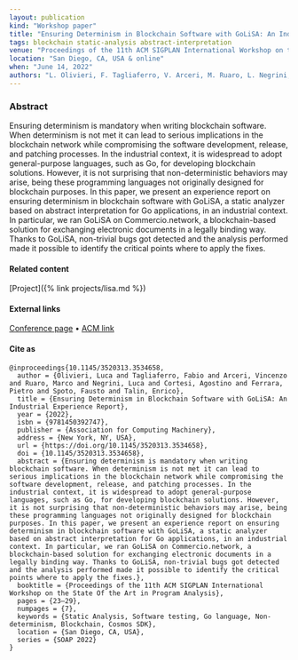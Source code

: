 ```yaml
---
layout: publication
kind: "Workshop paper"
title: "Ensuring Determinism in Blockchain Software with GoLiSA: An Industrial Experience Report"
tags: blockchain static-analysis abstract-interpretation
venue: "Proceedings of the 11th ACM SIGPLAN International Workshop on the State Of the Art in Program Analysis (SOAP 2022)"
location: "San Diego, CA, USA & online"
when: "June 14, 2022"
authors: "L. Olivieri, F. Tagliaferro, V. Arceri, M. Ruaro, L. Negrini, A. Cortesi, P. Ferrara, F. Spoto, E. Tallin"
---
```


### Abstract

Ensuring determinism is mandatory when writing blockchain software. When determinism is not met it can lead to serious implications in the blockchain network while compromising the software development, release, and patching processes. In the industrial context, it is widespread to adopt general-purpose languages, such as Go, for developing blockchain solutions. However, it is not surprising that non-deterministic behaviors may arise, being these programming languages not originally designed for blockchain purposes. In this paper, we present an experience report on ensuring determinism in blockchain software with GoLiSA, a static analyzer based on abstract interpretation for Go applications, in an industrial context. In particular, we ran GoLiSA on Commercio.network, a blockchain-based solution for exchanging electronic documents in a legally binding way. Thanks to GoLiSA, non-trivial bugs got detected and the analysis performed made it possible to identify the critical points where to apply the fixes.

#### Related content

[Project]({% link projects/lisa.md %})

#### External links
[Conference page](https://pldi22.sigplan.org/details/SOAP-2022-papers/4/Ensuring-Determinism-in-Blockchain-Software-with-GoLiSA-An-Industrial-Experience-Rep) • [ACM link](https://dl.acm.org/doi/10.1145/3520313.3534658)

#### Cite as

```
@inproceedings{10.1145/3520313.3534658,
  author = {Olivieri, Luca and Tagliaferro, Fabio and Arceri, Vincenzo and Ruaro, Marco and Negrini, Luca and Cortesi, Agostino and Ferrara, Pietro and Spoto, Fausto and Talin, Enrico},
  title = {Ensuring Determinism in Blockchain Software with GoLiSA: An Industrial Experience Report},
  year = {2022},
  isbn = {9781450392747},
  publisher = {Association for Computing Machinery},
  address = {New York, NY, USA},
  url = {https://doi.org/10.1145/3520313.3534658},
  doi = {10.1145/3520313.3534658},
  abstract = {Ensuring determinism is mandatory when writing blockchain software. When determinism is not met it can lead to serious implications in the blockchain network while compromising the software development, release, and patching processes. In the industrial context, it is widespread to adopt general-purpose languages, such as Go, for developing blockchain solutions. However, it is not surprising that non-deterministic behaviors may arise, being these programming languages not originally designed for blockchain purposes. In this paper, we present an experience report on ensuring determinism in blockchain software with GoLiSA, a static analyzer based on abstract interpretation for Go applications, in an industrial context. In particular, we ran GoLiSA on Commercio.network, a blockchain-based solution for exchanging electronic documents in a legally binding way. Thanks to GoLiSA, non-trivial bugs got detected and the analysis performed made it possible to identify the critical points where to apply the fixes.},
  booktitle = {Proceedings of the 11th ACM SIGPLAN International Workshop on the State Of the Art in Program Analysis},
  pages = {23–29},
  numpages = {7},
  keywords = {Static Analysis, Software testing, Go language, Non-determinism, Blockchain, Cosmos SDK},
  location = {San Diego, CA, USA},
  series = {SOAP 2022}
}
```